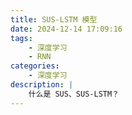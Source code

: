 ```yaml
---
title: SUS-LSTM 模型
date: 2024-12-14 17:09:16
tags: 
    - 深度学习
    - RNN
categories: 
    - 深度学习
description: |
    什么是 SUS、SUS-LSTM？
---
```


